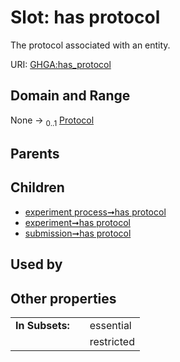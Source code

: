 
# Slot: has protocol


The protocol associated with an entity.

URI: [GHGA:has_protocol](https://w3id.org/GHGA/has_protocol)


## Domain and Range

None &#8594;  <sub>0..1</sub> [Protocol](Protocol.md)

## Parents


## Children

 *  [experiment process➞has protocol](experiment_process_has_protocol.md)
 *  [experiment➞has protocol](experiment_has_protocol.md)
 *  [submission➞has protocol](submission_has_protocol.md)

## Used by


## Other properties

|  |  |  |
| --- | --- | --- |
| **In Subsets:** | | essential |
|  | | restricted |

